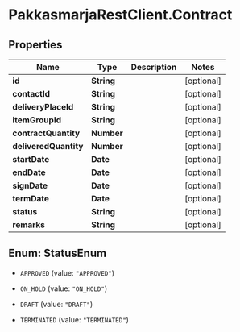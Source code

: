 # PakkasmarjaRestClient.Contract

## Properties
Name | Type | Description | Notes
------------ | ------------- | ------------- | -------------
**id** | **String** |  | [optional] 
**contactId** | **String** |  | [optional] 
**deliveryPlaceId** | **String** |  | [optional] 
**itemGroupId** | **String** |  | [optional] 
**contractQuantity** | **Number** |  | [optional] 
**deliveredQuantity** | **Number** |  | [optional] 
**startDate** | **Date** |  | [optional] 
**endDate** | **Date** |  | [optional] 
**signDate** | **Date** |  | [optional] 
**termDate** | **Date** |  | [optional] 
**status** | **String** |  | [optional] 
**remarks** | **String** |  | [optional] 


<a name="StatusEnum"></a>
## Enum: StatusEnum


* `APPROVED` (value: `"APPROVED"`)

* `ON_HOLD` (value: `"ON_HOLD"`)

* `DRAFT` (value: `"DRAFT"`)

* `TERMINATED` (value: `"TERMINATED"`)




